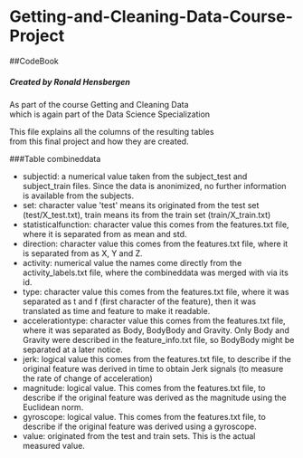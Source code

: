 # Getting-and-Cleaning-Data-Course-Project

##CodeBook

##### Created by Ronald Hensbergen  
As part of the course Getting and Cleaning Data  
which is again part of the Data Science Specialization

This file explains all the columns of the resulting tables  
from this final project and how they are created.  

###Table combineddata
*  subjectid: a numerical value taken from the subject_test and subject_train files. Since the data is anonimized, no further information is available from the subjects.
*  set: character value 'test' means its originated from the test set (test/X_test.txt), train means its from the train set (train/X_train.txt)
*  statisticalfunction: character value this comes from the features.txt file, where it is separated from as mean and std.
*  direction: character value this comes from the features.txt file, where it is separated from as X, Y and Z.
*  activity: numerical value the names come directly from the activity_labels.txt file, where the combineddata was merged with via its id.
*  type: character value this comes from the features.txt file, where it was separated as t and f (first character of the feature), then it was translated as time and feature to make it readable.
*  accelerationtype: character value this comes from the features.txt file, where it was separated as Body, BodyBody and Gravity. Only Body and Gravity were described in the feature_info.txt file, so BodyBody might be separated at a later notice.
*  jerk: logical value this comes from the features.txt file, to describe if the original feature was derived in time to obtain Jerk signals (to measure the rate of change of acceleration)
*  magnitude: logical value. This comes from the features.txt file, to describe if the original feature was derived as the magnitude using the Euclidean norm.
* gyroscope: logical value. This comes from the features.txt file, to describe if the original feature was derived using a gyroscope.
* value: originated from the test and train sets. This is the actual measured value.

